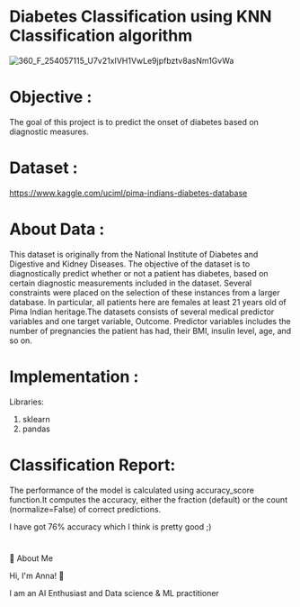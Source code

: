 #                                                  Diabetes Classification using KNN Classification algorithm

![360_F_254057115_U7v21xIVH1VwLe9jpfbztv8asNm1GvWa](https://user-images.githubusercontent.com/86556401/206431212-e7a824f6-4b1e-4f44-bc3f-a73bca523c94.jpg)

# Objective :

The goal of this project is to predict the onset of diabetes based on diagnostic measures.

# Dataset :

https://www.kaggle.com/uciml/pima-indians-diabetes-database

# About Data :

This dataset is originally from the National Institute of Diabetes and Digestive and Kidney Diseases. The objective of the dataset is to diagnostically predict whether or not a patient has diabetes, based on certain diagnostic measurements included in the dataset. Several constraints were placed on the selection of these instances from a larger database. In particular, all patients here are females at least 21 years old of Pima Indian heritage.The datasets consists of several medical predictor variables and one target variable, Outcome. Predictor variables includes the number of pregnancies the patient has had, their BMI, insulin level, age, and so on.

# Implementation : 
Libraries: 
1. sklearn 
2. pandas 

# Classification Report:
The performance of the model is calculated using accuracy_score function.It computes the accuracy, either the fraction (default) or the count (normalize=False) of correct predictions.

I have got 76% accuracy which I think is pretty good ;)




# 
🚀 About Me

Hi, I'm Anna! 👋

I am an AI Enthusiast and Data science & ML practitioner

